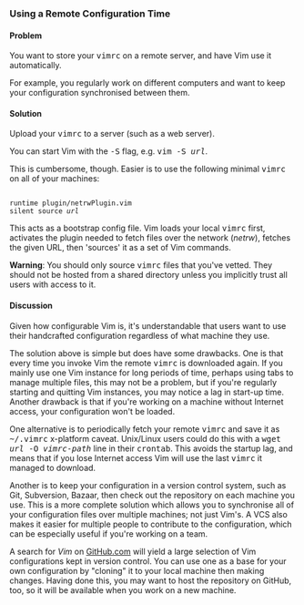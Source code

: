 <h3>Using a Remote Configuration Time</h3>

<h4>Problem</h4>

You want to store your <tt>vimrc</tt> on a remote server, and have Vim use it
automatically.

For example, you regularly work on different computers and want to keep your
configuration synchronised between them.

<h4>Solution</h4>

Upload your <tt>vimrc</tt> to a server (such as a web server).

You can start Vim with the <tt>-S</tt> flag, e.g. <tt>vim -S <var>url</var></tt>.

This is cumbersome, though. Easier is to use the following minimal
<tt>vimrc</tt> on all of your machines:

<pre><code>
runtime plugin/netrwPlugin.vim
silent source <var>url</var>
</code></pre>

This acts as a bootstrap config file. Vim loads your local <tt>vimrc</tt>
first, activates the plugin needed to fetch files over the network
(<i>netrw</i>), fetches the given URL, then 'sources' it as a set of Vim
commands.

<div class="warning">
<b>Warning</b>: You should only source <tt>vimrc</tt> files that you've
vetted. They should not be hosted from a shared directory unless you implicitly
trust all users with access to it.
</div>

<h4>Discussion</h4>

Given how configurable Vim is, it's understandable that users want to use
their handcrafted configuration regardless of what machine they use.

The solution above is simple but does have some drawbacks.  One is that every
time you invoke Vim the remote <tt>vimrc</tt> is downloaded again. If you
mainly use one Vim instance for long periods of time, perhaps using tabs to
manage multiple files, this may not be a problem, but if you're regularly
starting and quitting Vim instances, you may notice a lag in start-up time.
Another drawback is that if you're working on a machine without Internet
access, your configuration won't be loaded.

One alternative is to periodically fetch your remote <tt>vimrc</tt> and save
it as <tt>~/.vimrc</tt> <span class="todo">x-platform caveat</span>.
Unix/Linux users could do this with a <tt>wget <var>url</var> -O
<var>vimrc-path</var></tt> line in their <tt>crontab</tt>.  This avoids the
startup lag, and means that if you lose Internet access Vim will use the last
<tt>vimrc</tt> it managed to download.

Another is to keep your configuration in a version control system, such as
Git, Subversion, Bazaar, then check out the repository on each machine you
use. This is a more complete solution which allows you to synchronise all of
your configuration files over multiple machines; not just Vim's. A VCS also
makes it easier for multiple people to contribute to the configuration, which
can be especially useful if you're working on a team.

<div class="tip">
A search for <i>Vim</i> on <a href="http://github.com/">GitHub.com</a> will yield
a large selection of Vim configurations kept in version control. You can use
one as a base for your own configuration by "cloning" it to your local machine
then making changes. Having done this, you may want to host the repository on
GitHub, too, so it will be available when you work on a new machine.
</div>
